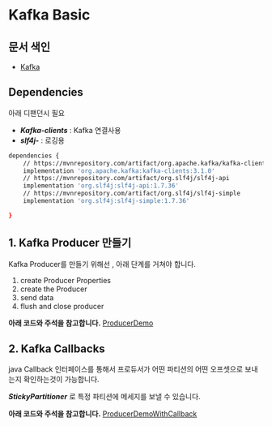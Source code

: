 # Kafka Basic

## 문서 색인
- [Kafka](#1-kafka-producer-만들기)

## Dependencies
아래 디팬던시 필요
- ***Kafka-clients*** : Kafka 연결사용
- ***slf4j-*** : 로깅용

```bash
dependencies {
    // https://mvnrepository.com/artifact/org.apache.kafka/kafka-clients
    implementation 'org.apache.kafka:kafka-clients:3.1.0'
    // https://mvnrepository.com/artifact/org.slf4j/slf4j-api
    implementation 'org.slf4j:slf4j-api:1.7.36'
    // https://mvnrepository.com/artifact/org.slf4j/slf4j-simple
    implementation 'org.slf4j:slf4j-simple:1.7.36'

}
```

## 1. Kafka Producer 만들기
Kafka Producer를 만들기 위해선 , 아래 단계를 거쳐야 합니다.

1. create Producer Properties
2. create the Producer
3. send data
4. flush and close producer

**아래 코드와 주석을 참고합니다.**
[ProducerDemo](./src/main/java/io/Conduktor/demos/kafka/ProducerDemo.java)


## 2. Kafka Callbacks
java Callback 인터페이스를 통해서 프로듀서가 어떤 파티션의 어떤 오프셋으로 보내는지 확인하는것이 가능합니다.

***StickyPartitioner*** 로 특정 파티션에 메세지를 보낼 수 있습니다.

**아래 코드와 주석을 참고합니다.**
[ProducerDemoWithCallback](./src/main/java/io/Conduktor/demos/kafka/ProducerDemoWithCallback.java)